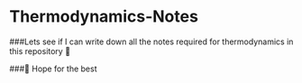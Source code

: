 # Thermodynamics-Notes
###Lets see if I can write down all the notes required for thermodynamics in this repository 📂

###🤞 Hope for the best
